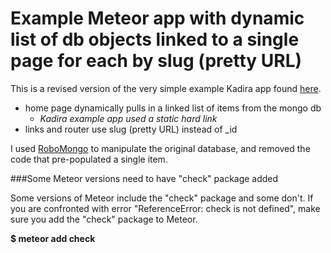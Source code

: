 
# Example Meteor app with dynamic list of db objects linked to a single page for each by slug (pretty URL)

This is a revised version of the very simple example Kadira app found <a href="https://github.com/flow-examples/flow-router-guide-example/">here</a>.

- home page dynamically pulls in a linked list of items from the mongo db 
  - *Kadira example app used a static hard link*
- links and router use slug (pretty URL) instead of _id

I used <a href="https://robomongo.org/">RoboMongo</a> to manipulate the original database, and removed the code that pre-populated a single item. 

###Some Meteor versions need to have "check" package added

Some versions of Meteor include the "check" package and some don't. If you are confronted with error "ReferenceError: check is not defined", make sure you add the "check" package to Meteor.

**$ meteor add check**
